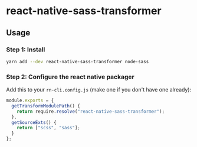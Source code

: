# react-native-sass-transformer

## Usage

### Step 1: Install

```sh
yarn add --dev react-native-sass-transformer node-sass
```

### Step 2: Configure the react native packager

Add this to your `rn-cli.config.js` (make one if you don't have one already):

```js
module.exports = {
  getTransformModulePath() {
    return require.resolve("react-native-sass-transformer");
  },
  getSourceExts() {
    return ["scss", "sass"];
  }
};
```
